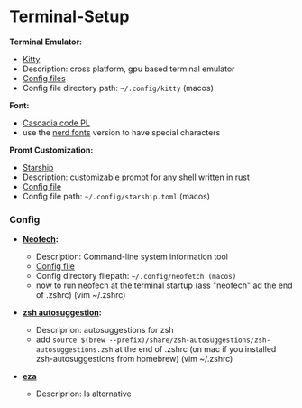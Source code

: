 # Terminal-Setup

**Terminal Emulator:**
  - [Kitty](https://github.com/kovidgoyal/kitty)
  - Description: cross platform, gpu based terminal emulator 
  - [Config files]()
  - Config file directory path:  ```~/.config/kitty``` (macos)

**Font:**
  - [Cascadia code PL](https://github.com/microsoft/cascadia-code)
  - use the [nerd fonts](https://github.com/ryanoasis/nerd-fonts) version to have special characters

**Promt Customization:**
  - [Starship](https://github.com/starship/starship)
  - Description: customizable prompt for any shell written in rust
  - [Config file]()
  - Config file path:  ```~/.config/starship.toml``` (macos)

### Config
  - **[Neofech](https://github.com/dylanaraps/neofetch):**
    - Description: Command-line system information tool
    - [Config file]()
    - Config directory filepath: ```~/.config/neofetch (macos)```
    - now to run neofech at the terminal startup (ass "neofech" ad the end of .zshrc) (vim ~/.zshrc)
  
  - **[zsh autosuggestion](https://github.com/zsh-users/zsh-autosuggestions):**
    - Descriprion: autosuggestions for zsh
    - add ```source $(brew --prefix)/share/zsh-autosuggestions/zsh-autosuggestions.zsh``` at the end of .zshrc (on mac if you installed zsh-autosuggestions from homebrew) (vim ~/.zshrc)

  - **[eza](https://github.com/eza-community/eza)**
    - Descriprion: ls alternative

